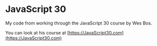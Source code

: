 # JavaScript 30
My code from working through the JavaScript 30 course by Wes Bos.

You can look at his course at [https://JavaScript30.com](https://JavaScript30.com)
